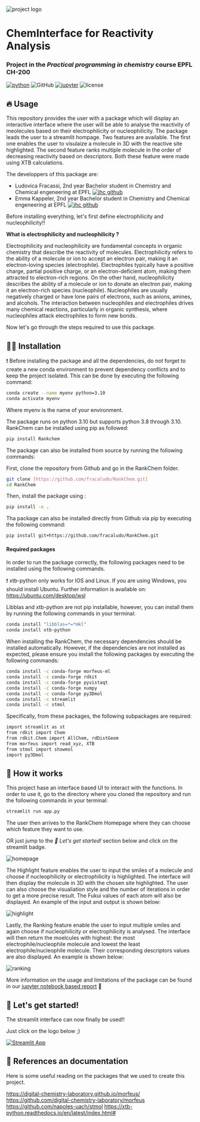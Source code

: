 ![project logo](assets/nkChem.png)

# ChemInterface for Reactivity Analysis
### Project in the *Practical programming in chemistry* course EPFL CH-200
[![python](https://img.shields.io/badge/Python-14354C?style=for-the-badge&logo=python&logoColor=white)](https://www.python.org)
![GitHub](https://img.shields.io/badge/github-%23121011.svg?style=for-the-badge&logo=github&logoColor=white)
[![jupyter](https://img.shields.io/badge/Jupyter-F37626.svg?&style=for-the-badge&logo=Jupyter&logoColor=purple)](https://jupyter.org/)
![license](https://img.shields.io/badge/License-MIT-ac8b11.svg?style=for-the-badge&labelColor=green)

## 🔥 Usage

This repository provides the user with a package which will display an interactive interface where the user will be able to analyse the reactivity of meolecules based on their electrophilicity or nucleophilicity. The package leads the user to a streamlit hompage. Two features are available. The first one enables the user to visulaize a molecule in 3D with the reactive site highlighted. The second feature ranks multiple molecule in the order of decreasing reactivity based on descriptors. Both these feature were made using XTB calculations.

The developpers of this package are:
- Ludovica Fracassi, 2nd year Bachelor student in Chemistry and Chemical engeneering at EPFL [![jhc github](https://img.shields.io/badge/GitHub-fracaludo-181717.svg?style=flat&logo=github)](https://github.com/fracaludo)
- Emma Kappeler, 2nd year Bachelor student in Chemistry and Chemical engeneering at EPFL [![jhc github](https://img.shields.io/badge/GitHub-kappelemma-181717.svg?style=flat&logo=github)](https://github.com/kappelemma)


Before installing everything, let's first define electrophilicity and nucleophilicity!!

**What is electrophilicity and nucleophilicity ?**

Electrophilicity and nucleophilicity are fundamental concepts in organic chemistry that describe the reactivity of molecules. Electrophilicity refers to the ability of a molecule or ion to accept an electron pair, making it an electron-loving species (electrophile). Electrophiles typically have a positive charge, partial positive charge, or an electron-deficient atom, making them attracted to electron-rich regions. On the other hand, nucleophilicity describes the ability of a molecule or ion to donate an electron pair, making it an electron-rich species (nucleophile). Nucleophiles are usually negatively charged or have lone pairs of electrons, such as anions, amines, and alcohols. The interaction between nucleophiles and electrophiles drives many chemical reactions, particularly in organic synthesis, where nucleophiles attack electrophiles to form new bonds.

Now let's go through the steps required to use this package.

## 👩‍💻 Installation

❗ Before installing the package and all the dependencies, do not forget to create a new conda environment to prevent dependency conflicts and to keep the project isolated. This can be done by executing the following command:

```bash
conda create --name myenv python=3.10
conda activate myenv
```
Where myenv is the name of your environment.

The package runs on python 3.10 but supports python 3.8 through 3.10.
RankChem can be installed using pip as followed:

```bash
pip install Rankchem
```

The package can also be installed from source by running the following commands:

First, clone the repository from Github and go in the RankChem folder.

```bash
git clone [https://github.com/fracaludo/RankChem.git]
cd RankChem
```

Then, install the package using :

```bash
pip install -e .
```

Tha package can also be installed directly from Github via pip by executing the following command:

```bash
pip install git+https://github.com/fracaludo/RankChem.git
```


#### Required packages


In order to run the package correctly, the following packages need to be installed using the following commands.

❗ xtb-python only works for IOS and Linux. If you are using Windows, you should install Ubuntu. Further information is available on: https://ubuntu.com/desktop/wsl

Libblas and xtb-python are not pip installable, however, you can install them by running the following commands in your terminal:

```bash
conda install "libblas=*=*mkl"
conda install xtb-python
```

When installing the RankChem, the necessary dependencies should be installed automatically. However, if the dependencies are not installed as expected, please ensure you install the following packages by executing the following commands:
 
```bash
conda install -c conda-forge morfeus-ml
conda install -c conda-forge rdkit
conda install -c conda-forge pyvistaqt
conda install -c conda-forge numpy
conda install -c conda-forge py3Dmol
conda install -c streamlit
conda install -c stmol
```

Specifically, from these packages, the following subpackages are required:

```bash
import streamlit as st
from rdkit import Chem
from rdkit.Chem import AllChem, rdDistGeom
from morfeus import read_xyz, XTB
from stmol import showmol
import py3Dmol
```

## 🎥 How it works

This project hase an interface based UI to interact with the functions. In order to use it, go to the directory where you cloned the repository and run the following commands in your terminal:
```bash
streamlit run app.py
```
The user then arrives to the RankChem Homepage where they can choose which feature they want to use.

OR just jump to the *🚥 Let's get started!* section below and click on the streamlit badge.

![homepage](assets/homepage.png)

The Highlight feature enables the user to input the smiles of a molecule and choose if nucleophilicity or electrophilicity is highlighted. The interface will then display the molecule in 3D with the chosen site highlighted. The user can also choose the visualiation style and the number of iterations in order to get a more precise result. The Fukui values of each atom will also be displayed. An example of the input and output is shown below:

![highlight](assets/highlightexample.png)

Lastly, the Ranking feature enable the user to input multiple smiles and again choose if nucleophilicity or electrophilicity is analysed. The interface will then return the moelcules with highest: the most electrophile/nucleophile molecule and lowest the least electrophile/nucleophile molecule. Their corresponding descriptors values are also displayed. An example is shown below:

![ranking](assets/rankingexample.png)

More information on the usage and limitations of the package can be found in our [jupyter notebook based report](https://github.com/fracaludo/RankChem/blob/main/notebooks/project_report.ipynb) 📓

## 🚥 Let's get started!

The streamlit interface can now finally be used!!

Just click on the logo below ;)

[![Streamlit App](https://static.streamlit.io/badges/streamlit_badge_black_white.svg)](https://rankchem.streamlit.app/)

## 🔎 References an documentation

Here is some useful reading on the packages that we used to create this project.

https://digital-chemistry-laboratory.github.io/morfeus/
https://github.com/digital-chemistry-laboratory/morfeus
https://github.com/napoles-uach/stmol
https://xtb-python.readthedocs.io/en/latest/index.html#


